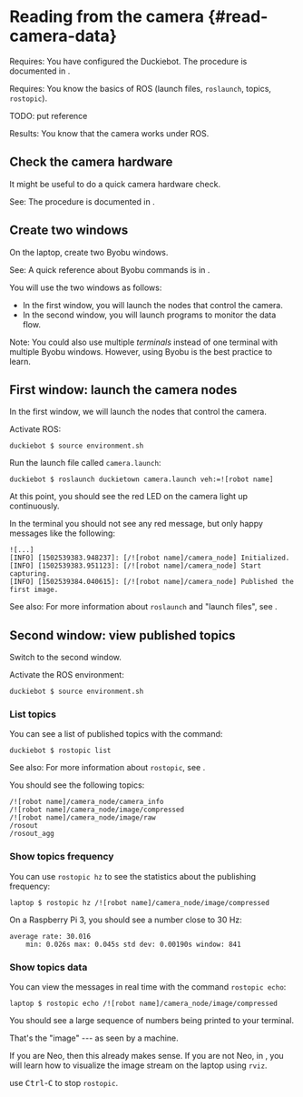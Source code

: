 # Reading from the camera {#read-camera-data}


<div class='requirements' markdown='1'>

Requires: You have configured the Duckiebot.
The procedure is documented in [](#setup-duckiebot).

Requires: You know the basics of ROS (launch files, `roslaunch`, topics, `rostopic`).

TODO: put reference

Results: You know that the camera works under ROS.

</div>


## Check the camera hardware

It might be useful to do a quick camera hardware check.

See: The procedure is documented in [](#camera-hardware-check).

## Create two windows

On the laptop, create two Byobu windows.

See: A quick reference about Byobu commands is in [](#byobu).

You will use the two windows as follows:

- In the first window, you will launch the nodes that control the camera.
- In the second window, you will launch programs to monitor the data flow.


Note: You could also use multiple *terminals* instead of one terminal with multiple Byobu
windows. However, using Byobu is the best practice to learn.

## First window: launch the camera nodes

In the first window, we will launch the nodes that control the camera.

Activate ROS:

    duckiebot $ source environment.sh

Run the launch file called `camera.launch`:

    duckiebot $ roslaunch duckietown camera.launch veh:=![robot name]

At this point, you should see the red LED on the camera light up continuously.

In the terminal you should not see any red message, but only happy messages like the following:

    ![...]
    [INFO] [1502539383.948237]: [/![robot name]/camera_node] Initialized.
    [INFO] [1502539383.951123]: [/![robot name]/camera_node] Start capturing.
    [INFO] [1502539384.040615]: [/![robot name]/camera_node] Published the first image.


See also: For more information about `roslaunch` and "launch files", see [](#roslaunch).

## Second window: view published topics

Switch to the second window.

Activate the ROS environment:

    duckiebot $ source environment.sh

### List topics

You can see a list of published topics with the command:

    duckiebot $ rostopic list

See also: For more information about `rostopic`, see [](#rostopic).

You should see the following topics:

    /![robot name]/camera_node/camera_info
    /![robot name]/camera_node/image/compressed
    /![robot name]/camera_node/image/raw
    /rosout
    /rosout_agg

### Show topics frequency

You can use `rostopic hz` to see the statistics about the publishing frequency:

    laptop $ rostopic hz /![robot name]/camera_node/image/compressed

On a Raspberry Pi 3, you should see a number close to 30 Hz:

    average rate: 30.016
        min: 0.026s max: 0.045s std dev: 0.00190s window: 841

### Show topics data

You can view the messages in real time with the command `rostopic echo`:

    laptop $ rostopic echo /![robot name]/camera_node/image/compressed

You should see a large sequence of numbers being printed to your terminal.

That's the "image" --- as seen by a machine.

If you are Neo, then this already makes sense. If you are not Neo, in
[](#rc-cam-launched-remotely), you will learn how to visualize the image stream
on the laptop  using `rviz`.


use <kbd>Ctrl</kbd>-<kbd>C</kbd> to stop `rostopic`.

